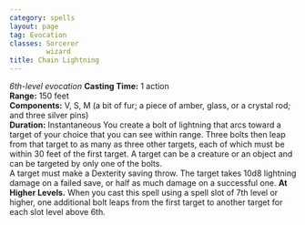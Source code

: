 ```yaml
---
category: spells
layout: page
tag: Evocation
classes: Sorcerer
         wizard
title: Chain Lightning 
---
```

_6th-level evocation_ 
**Casting Time:** 1 action    
**Range:** 150 feet    
**Components:** V, S, M (a bit of fur; a piece of amber, glass, or a crystal rod; and three silver pins)    
**Duration:** Instantaneous 
You create a bolt of lightning that arcs toward a target of your choice that you can see within range. Three bolts then leap from that target to as many as three other targets, each of which must be within 30 feet of the first target. A target can be a creature or an object and can be targeted by only one of the bolts.    
A target must make a Dexterity saving throw. The target takes 10d8 lightning damage on a failed save, or half as much damage on a successful one. 
**At Higher Levels.** When you cast this spell using a spell slot of 7th level or higher, one additional bolt leaps from the first target to another target for each slot level above 6th. 